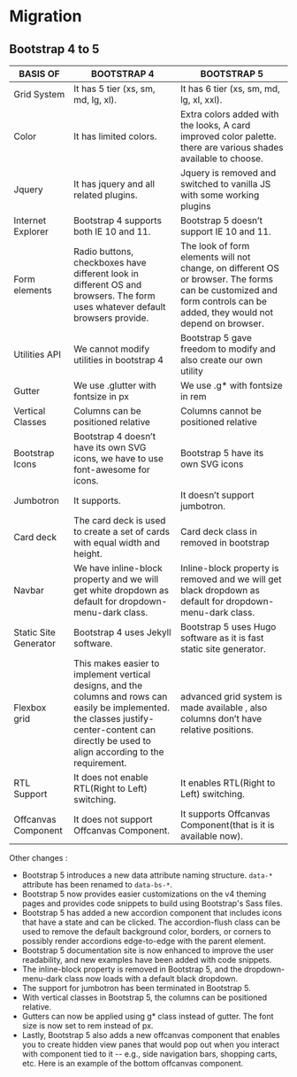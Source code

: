 # Migration

## Bootstrap 4 to 5

| BASIS OF              | BOOTSTRAP 4                                                                                                                                                                                         | BOOTSTRAP 5                                                                                                                                                                                                    |
| --------------------- | --------------------------------------------------------------------------------------------------------------------------------------------------------------------------------------------------- | -------------------------------------------------------------------------------------------------------------------------------------------------------------------------------------------------------------- |
| Grid System           | It has 5 tier (xs, sm, md, lg, xl).                                                                                                                                                                 | It has 6 tier (xs, sm, md, lg, xl, xxl).                                                                                                                                                                       |
| Color                 | It has limited colors.                                                                                                                                                                              | Extra colors added with the looks, A card improved color palette. there are various shades available to choose.                                                                                                |
| Jquery                | It has jquery and all related plugins.                                                                                                                                                              | Jquery is removed and switched to vanilla JS with some working plugins                                                                                                                                         |
| Internet Explorer     | Bootstrap 4 supports both IE 10 and 11.                                                                                                                                                             | Bootstrap 5 doesn’t support IE 10 and 11.                                                                                                                                                                      |
| Form elements         | Radio buttons, checkboxes have different look in different OS and browsers. The form uses whatever default browsers provide.                                                                        | The look of form elements will not change, on different OS or browser.                                           The forms can be customized and form controls can be added, they would not depend on browser. |
| Utilities API         | We cannot modify utilities in bootstrap 4                                                                                                                                                           | Bootstrap 5 gave freedom to modify and also create our own utility                                                                                                                                             |
| Gutter                | We use .glutter with fontsize in px                                                                                                                                                                 | We use .g* with fontsize in rem                                                                                                                                                                                |
| Vertical Classes      | Columns can be positioned relative                                                                                                                                                                  | Columns cannot be positioned relative                                                                                                                                                                          |
| Bootstrap Icons       | Bootstrap 4 doesn’t have its own SVG icons, we have to use font-awesome for icons.                                                                                                                  | Bootstrap 5 have its own SVG icons                                                                                                                                                                             |
| Jumbotron             | It supports.                                                                                                                                                                                        | It doesn’t support jumbotron.                                                                                                                                                                                  |
| Card deck             | The card deck is used to create a set of cards with equal width and height.                                                                                                                         | Card deck class in removed in bootstrap                                                                                                                                                                        |
| Navbar                | We have inline-block property and we will get white dropdown as default for dropdown-menu-dark class.                                                                                               | Inline-block property is removed and we will get black dropdown as default for dropdown-menu-dark class.                                                                                                       |
| Static Site Generator | Bootstrap 4 uses Jekyll software.                                                                                                                                                                   | Bootstrap 5 uses Hugo software as it is fast static site generator.                                                                                                                                            |
| Flexbox grid          | This makes easier to implement vertical designs, and the columns and rows can easily be implemented. the classes justify-center-content can directly be used to align according to the requirement. | advanced grid system is made available , also columns don’t have relative positions.                                                                                                                           |
| RTL Support           | It does not enable RTL(Right to Left) switching.                                                                                                                                                    | It enables RTL(Right to Left) switching.                                                                                                                                                                       |
| Offcanvas Component   | It does not support Offcanvas Component.                                                                                                                                                            | It supports Offcanvas Component(that is it is available now).                                                                                                                                                  |

Other changes :

- Bootstrap 5 introduces a new data attribute naming structure. `data-*` attribute has been renamed to `data-bs-*`.
- Bootstrap 5 now provides easier customizations on the v4 theming pages and provides code snippets to build using Bootstrap's Sass files.
- Bootstrap 5 has added a new accordion component that includes icons that have a state and can be clicked. The accordion-flush class can be used to remove the default background color, borders, or corners to possibly render accordions edge-to-edge with the parent element.
- Bootstrap 5 documentation site is now enhanced to improve the user readability, and new examples have been added with code snippets.
- The inline-block property is removed in Bootstrap 5, and the dropdown-menu-dark class now loads with a default black dropdown.
- The support for jumbotron has been terminated in Bootstrap 5.
- With vertical classes in Bootstrap 5, the columns can be positioned relative.
- Gutters can now be applied using g* class instead of gutter. The font size is now set to rem instead of px.
- Lastly, Bootstrap 5 also adds a new offcanvas component that enables you to create hidden view panes that would pop out when you interact with component tied to it -- e.g., side navigation bars, shopping carts, etc. Here is an example of the bottom offcanvas component.

